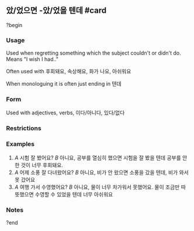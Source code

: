 ## 았/었으면 -았/었을 텐데 #card
?begin
### Usage
Used when regretting something which the subject couldn't or didn't do. Means "I wish I had.."

Often used with 후회돼요, 속상해요, 화가 나요, 아쉬워요

When monologuing it is often just ending in 텐데
### Form
Used with adjectives, verbs, 이다/아니다, 있다/없다
### Restrictions
### Examples
1.  *A* 시험 잘 봤어요?
    *B* 아니요, 공부를 열심히 했으면 시험을 잘 봤을 텐데 공부를 안 한 것이 너무 후회돼요.
2.  *A* 어제 소풍 잘 다녀왔어요?
    *B* 아니요, 비가 안 왔으면 소풍을 갔을 텐데, 비가 와서 못 갔어요
3.  *A* 여행 가서 수영했어요?
    *B* 아니요, 물이 너무 차가워서 못했어요. 물이 조금만 따뜻했으면 수영할 수 있었을 텐데 너무 아쉬워요
### Notes
?end
